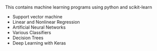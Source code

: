 This contains machine learning programs using python and scikit-learn

- Support vector machine
- Linear and Nonlinear Regression
- Artificial Neural Networks
- Various Classifiers
- Decision Trees
- Deep Learning with Keras

